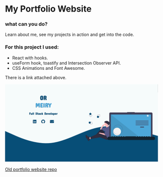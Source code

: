 # My Portfolio Website

### what can you do?

Learn about me, see my projects in action and get into the code.

### For this project I used:

- React with hooks.
- useForm hook, toastify and Intersection Observer API.
- CSS Animations and Font Awesome.

There is a link attached above.

<img src="./src/images/projects/portfolio.png" alt="gitUser" width="700"/>

[Old portfolio website repo][old portfolio]

[old portfolio]: https://github.com/ormeiry/OR-s-Portfolio

